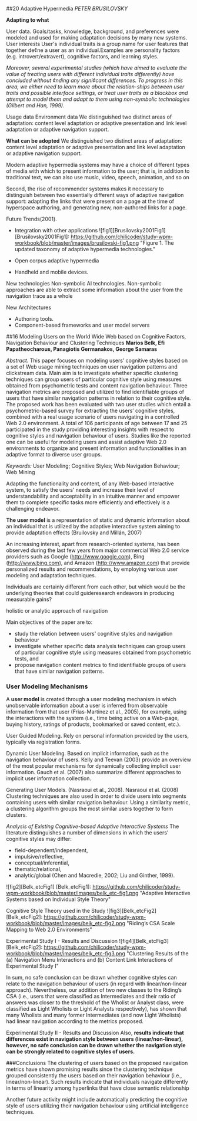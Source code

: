 ##20 Adaptive Hypermedia
_PETER BRUSILOVSKY_

__Adapting to what__

User data.
Goals/tasks, knowledge, background, and preferences were modeled and used for making adaptation decisions by many new systems.
User interests
User's individual traits is a group name for user features that together de¢ne a user as an individual.Examples are personality factors (e.g. introvert/extravert), cognitive factors, and learning styles.

*Moreover, several
experimental studies (which have aimed to evaluate the value of treating users with different individual traits differently) have concluded without ¢nding any signi¢cant differences. To progress in this area, we either need to learn more about the relation-ships between user traits and possible interface settings, or treat user traits as a blackbox and attempt to model them and adapt to them using non-symbolic technologies (Gilbert and Han, 1999).*

Usage data
Environment data
We distinguished two distinct areas of adaptation: content level adaptation or adaptive presentation and link level adaptation or adaptive navigation support.

__What can be adopted__
We distinguished two distinct areas
of adaptation: content level adaptation or adaptive presentation and link level adaptation or adaptive navigation support.

Modern adaptive hypermedia systems may have a choice of different types of media with which to present information to the user; that is, in addition to traditional text, we can also use music, video, speech, animation, and so on

Second, the rise of recommender systems makes it necessary to distinguish between two essentially different ways of adaptive navigation support: adapting the links that were present on a page at the time of hyperspace authoring, and generating new, non-authored links for a page.

Future Trends(2001).
* Integration with other applications
![fig1][Brusilovsky2001Fig1]
[Brusilovsky2001Fig1]: https://github.com/chilicoder/study-wpm-workbook/blob/master/images/brusilovski-fig1.png
"Figure 1. The updated taxonomy of adaptive hypermedia technologies."

* Open corpus adaptive hypermedia
* Handheld and mobile devices.

New technologies
Non-symbolic AI technologies.
Non-symbolic approaches are able to extract some information about the user from
the navigation trace as a whole

New Architectures
* Authoring tools.
* Component-based frameworks and user model servers


##16 Modeling Users on the World Wide Web based on Cognitive Factors, Navigation Behaviour and Clustering Techniques
__Marios Belk, Efi Papatheocharous, Panagiotis Germanakos, George Samaras__

_Abstract._ This paper focuses on modeling users’ cognitive styles based on a set of Web usage mining
techniques on user navigation patterns and clickstream data. Main aim is to investigate whether specific
clustering techniques can group users of particular cognitive style using measures obtained from psychometric
tests and content navigation behaviour. Three navigation metrics are proposed and utilized to find identifiable groups of users that have similar navigation patterns in relation to their cognitive style. The proposed work has been evaluated with two user studies which entail a psychometric-based survey for extracting the users’ cognitive styles, combined with a real usage scenario of users navigating in a controlled Web 2.0 environment. A total of 106 participants of age between 17 and 25 participated in the study providing interesting insights with respect to cognitive styles and navigation behaviour of users. Studies like the reported one can be useful for modeling users and assist adaptive Web 2.0 environments to organize and present information and functionalities in an adaptive format to diverse user groups.

_Keywords:_ User Modeling; Cognitive Styles; Web Navigation Behaviour; Web Mining

Adapting the functionality and content, of any Web-based interactive system, to
satisfy the users’ needs and increase their level of understandability and acceptability in an intuitive
manner and empower them to complete specific tasks more efficiently and effectively is a challenging
endeavor.

__The user model__ is a representation of static and dynamic information about an individual that is utilized by the adaptive interactive system aiming to provide adaptation effects (Bruilovsky and Millán, 2007)

An increasing interest, apart from research-oriented systems, has been observed during the last few
years from major commercial Web 2.0 service providers such as Google (http://www.google.com), Bing (http://www.bing.com), and Amazon (http://www.amazon.com) that provide personalized results and recommendations, by employing various user modeling and adaptation techniques.


Individuals are certainly different from each other, but which would be the underlying theories that could guideresearch endeavors in producing measurable gains?

holistic or analytic approach of navigation

Main objectives of the paper are to: 
* study the relation between users' cognitive styles and navigation behaviour
* investigate whether specific data analysis techniques can group users of particular cognitive style using measures obtained from psychometric tests, and 
* propose navigation content metrics to find identifiable groups of users that have similar navigation patterns.

### User Modeling Mechanisms
A __user model__ is created through a user modeling mechanism in which unobservable information about a user
is inferred from observable information from that user (Frias-Martinez et al., 2005), for example, using the interactions with the system (i.e., time being active on a Web-page, buying history, ratings of products, bookmarked or saved content, etc.).

User Guided Modeling.
Rely on personal information provided by the users, typically via registration forms.

Dynamic User Modeling.
Based on implicit information, such as the navigation behaviour of users.
Kelly and Teevan (2003) provide an overview of the most popular mechanisms for dynamically collecting implicit user information. Gauch et al. (2007) also summarize different approaches to implicit user information collection.

Generating User Models.
 (Nasraoui et al., 2008). Nasraoui et al. (2008) Clustering techniques are also used in order to divide users into segments containing users with similar navigation behaviour. Using a similarity metric, a clustering algorithm groups the most similar users together to form clusters.

 _Analysis of Existing Cognitive-based Adaptive Interactive Systems_
 The literature distinguishes a number of dimensions in which the users’ cognitive styles may differ: 
 * field-dependent/independent, 
 * impulsive/reflective, 
 * conceptual/inferential, 
 * thematic/relational, 
 * analytic/global (Chen and Macredie, 2002; Liu and Ginther, 1999).

![fig2][Belk_etcFig1]
[Belk_etcFig1]: https://github.com/chilicoder/study-wpm-workbook/blob/master/images/belk_etc-fig1.png
"Adaptive Interactive Systems based on Individual Style Theory"

Cognitive Style Theory used in the Study
![fig3][Belk_etcFig2]
[Belk_etcFig2]: https://github.com/chilicoder/study-wpm-workbook/blob/master/images/belk_etc-fig2.png
"Riding’s CSA Scale Mapping to Web 2.0 Environments"

Experimental Study I - Results and Discussion
![fig4][Belk_etcFig3]
[Belk_etcFig2]: https://github.com/chilicoder/study-wpm-workbook/blob/master/images/belk_etc-fig3.png
"Clustering Results of the (a) Navigation Menu Interactions and (b) Content Link Interactions of Experimental Study I"

In sum, no safe conclusion can be drawn whether cognitive styles can relate to the navigation
behaviour of users (in regard with linear/non-linear approach). Nevertheless, our addition of two new
classes to the Riding’s CSA (i.e., users that were classified as Intermediates and their ratio of answers
was closer to the threshold of the Wholist or Analyst class, were classified as Light Wholists or Light
Analysts respectively), has shown that many Wholists and many former Intermediates (and now Light
Wholists) had linear navigation according to the metrics proposed.

Experimental Study II - Results and Discussion
Also, __results indicate that differences exist in navigation style between users (linear/non-linear),
however, no safe conclusion can be drawn whether the navigation style can be strongly related to
cognitive styles of users.__

###Conclusions
The clustering of users based on the proposed navigation metrics have shown promising results
since the clustering technique grouped consistently the users based on their navigation behaviour (i.e.,
linear/non-linear). Such results indicate that individuals navigate differently in terms of linearity
among hyperlinks that have close semantic relationship

Another future activity might include automatically predicting the cognitive style of users utilizing
their navigation behaviour using artificial intelligence techniques.
